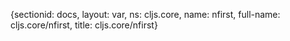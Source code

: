 {sectionid: docs, layout: var, ns: cljs.core, name: nfirst, full-name: cljs.core/nfirst,
  title: cljs.core/nfirst}
